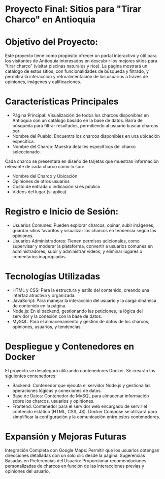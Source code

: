 # Proyecto Final: Sitios para "Tirar Charco" en Antioquia
# Objetivo del Proyecto:
Este proyecto tiene como propósito ofrecer un portal interactivo y útil para los visitantes de Antioquia interesados en descubrir los mejores sitios para "tirar charco" (visitar piscinas naturales y ríos). La página mostrará un catálogo de estos sitios, con funcionalidades de búsqueda y filtrado, y permitirá la interacción y retroalimentación de los usuarios a través de opiniones, imágenes y calificaciones.

# Características Principales
- Página Principal:
Visualización de todos los charcos disponibles en Antioquia con un catálogo basado en la base de datos.
Barra de búsqueda para filtrar resultados, permitiendo al usuario buscar charcos por:
- Nombre del Pueblo: Encuentra los charcos disponibles en una ubicación específica.
- Nombre del Charco: Muestra detalles específicos del charco seleccionado.

Cada charco se presentara en diseño de tarjetas que muestran información relevante de cada charco como lo son:
- Nombre del Charco y Ubicación
- Opiniones de otros usuarios
- Costo de entrada o indicación si es público
- Videos del lugar (si aplica)

# Registro e Inicio de Sesión:
- Usuarios Comunes:
Pueden explorar charcos, opinar, subir imágenes, guardar sitios favoritos y visualizar los charcos en tendencia según las opiniones.
- Usuarios Administradores:
Tienen permisos adicionales, como supervisar y moderar la plataforma, convertir a usuarios comunes en administradores, subir y administrar videos, y eliminar lugares o comentarios inapropiados.

# Tecnologías Utilizadas
- HTML y CSS: Para la estructura y estilo del contenido, creando una interfaz atractiva y organizada.
- JavaScript: Para manejar la interacción del usuario y la carga dinámica de contenido en la página.
- Node.js: En el backend, gestionando las peticiones, la lógica del servidor y la conexión con la base de datos.
- MySQL: Para el almacenamiento y gestión de datos de los charcos, opiniones, usuarios, y tendencias.

# Despliegue y Contenedores en Docker
El proyecto se desplegará utilizando contenedores Docker. Se crearán los siguientes contenedores:
- Backend: Contenedor que ejecuta el servidor Node.js y gestiona las operaciones lógicas y conexiones de datos.
- Base de Datos: Contenedor de MySQL para almacenar información sobre los charcos, usuarios y opiniones.
- Frontend: Contenedor para el servidor web encargado de servir el contenido estático (HTML, CSS, JS).
Docker Compose se utilizará para simplificar la configuración y la comunicación entre estos contenedores.

# Expansión y Mejoras Futuras
Integración Completa con Google Maps: Permitir que los usuarios obtengan direcciones detalladas con un solo clic desde la página.
Sugerencias Basadas en Preferencias del Usuario: Proporcionar recomendaciones personalizadas de charcos en función de las interacciones previas y opiniones del usuario.
